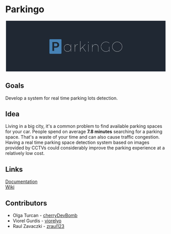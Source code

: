 # Parkingo
<p align="center"><img src="./images/logo.jpg" width="500"></p>  

## Goals
Develop a system for real time parking lots detection.

## Idea
Living in a big city, it's a common problem to find available parking spaces for your car. People spend on average **7.8 minutes** searching for a parking space. That's a waste of your time and can also cause traffic congestion. Having a real time parking space detection system based on images provided by CCTVs could considerably improve the parking experience at a relatively low cost.

## Links
[Documentation](./Documentation/documentation.pdf)  
[Wiki](./wiki.md)

## Contributors
* Olga Turcan - [cherryDevBomb](https://github.com/cherryDevBomb)
* Viorel Gurdis - [viorelyo](https://github.com/viorelyo)
* Raul Zavaczki - [zraul123](https://github.com/zraul123)
